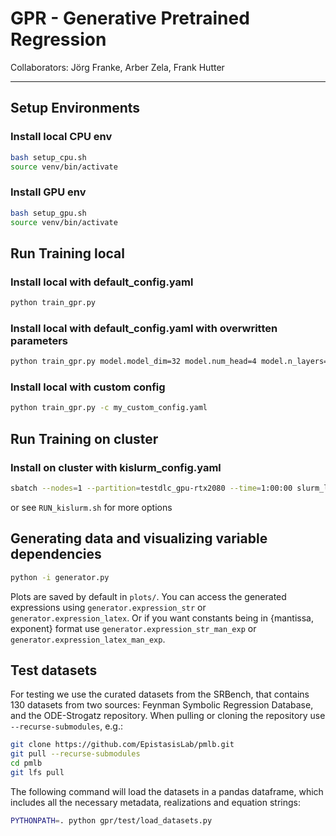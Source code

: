 

# GPR - Generative Pretrained Regression
Collaborators: Jörg Franke, Arber Zela, Frank Hutter
____



## Setup Environments

### Install local CPU env
```bash
bash setup_cpu.sh 
source venv/bin/activate
```


### Install GPU env
```bash
bash setup_gpu.sh 
source venv/bin/activate
```


## Run Training local

### Install local with default_config.yaml
```bash
python train_gpr.py 
```

### Install local with default_config.yaml with overwritten parameters
```bash
python train_gpr.py model.model_dim=32 model.num_head=4 model.n_layers=2 dataloader.generator.num_realizations=100
```


### Install local with custom config
```bash
python train_gpr.py -c my_custom_config.yaml

```



## Run Training on cluster

### Install on cluster with kislurm_config.yaml
```bash
sbatch --nodes=1 --partition=testdlc_gpu-rtx2080 --time=1:00:00 slurm_launch_kislurm.sh
```

or see `RUN_kislurm.sh` for more options


## Generating data and visualizing variable dependencies
```bash
python -i generator.py 

```
Plots are saved by default in `plots/`. You can access the generated expressions using `generator.expression_str` or `generator.expression_latex`. Or if you want constants being in {mantissa, exponent} format use `generator.expression_str_man_exp` or `generator.expression_latex_man_exp`.


## Test datasets
For testing we use the curated datasets from the SRBench, that contains 130 datasets from two sources: Feynman Symbolic Regression Database, and the ODE-Strogatz repository. When pulling or cloning the repository use `--recurse-submodules`, e.g.:
```bash
git clone https://github.com/EpistasisLab/pmlb.git
git pull --recurse-submodules
cd pmlb
git lfs pull
```

The following command will load the datasets in a pandas dataframe, which includes all the necessary metadata, realizations and equation strings:
```bash
PYTHONPATH=. python gpr/test/load_datasets.py
```
